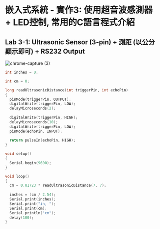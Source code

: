 # 嵌入式系統 - 實作3: 使用超音波感測器 + LED控制, 常用的C語言程式介紹
## Lab 3-1: Ultrasonic Sensor (3-pin) + 測距 (以公分顯示即可) + RS232 Output
![chrome-capture (3)](https://user-images.githubusercontent.com/89329299/138580687-8e417da2-a3da-4d10-8040-eccdf012246e.gif)
````C
int inches = 0;

int cm = 0;

long readUltrasonicDistance(int triggerPin, int echoPin)
{
  pinMode(triggerPin, OUTPUT); 
  digitalWrite(triggerPin, LOW);
  delayMicroseconds(2);
  
  digitalWrite(triggerPin, HIGH);
  delayMicroseconds(10);
  digitalWrite(triggerPin, LOW);
  pinMode(echoPin, INPUT);
  
  return pulseIn(echoPin, HIGH);
}

void setup()
{
  Serial.begin(9600);
}

void loop()
{
  cm = 0.01723 * readUltrasonicDistance(7, 7);
  
  inches = (cm / 2.54);
  Serial.print(inches);
  Serial.print("in, ");
  Serial.print(cm);
  Serial.println("cm");
  delay(100);
}
````
